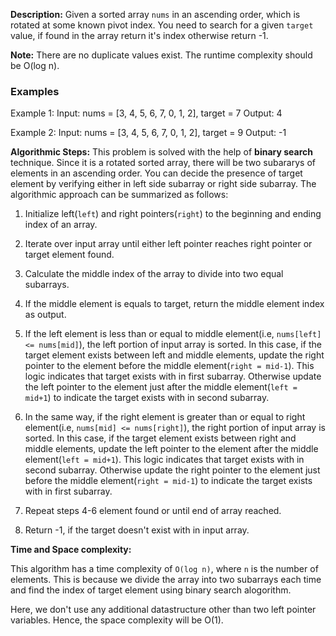 **Description:**
Given a sorted array `nums` in an ascending order, which is rotated at some known pivot index. You need to search for a given `target` value, if found in the array return it's index otherwise return -1.

**Note:** There are no duplicate values exist. The runtime complexity should be O(log n).

### Examples

Example 1:
Input: nums = [3, 4, 5, 6, 7, 0, 1, 2], target = 7
Output: 4

Example 2:
Input: nums = [3, 4, 5, 6, 7, 0, 1, 2], target = 9
Output: -1

**Algorithmic Steps:**
This problem is solved with the help of **binary search** technique. Since it is a rotated sorted array, there will be two subararys of elements in an ascending order. You can decide the presence of target element by verifying either in left side subarray or right side subarray. The algorithmic approach can be summarized as follows:

1. Initialize left(`left`) and right pointers(`right`) to the beginning and ending index of an array.

2. Iterate over input array until either left pointer reaches right pointer or target element found.

3. Calculate the middle index of the array to divide into two equal subarrays.

4. If the middle element is equals to target, return the middle element index as output.

5. If the left element is less than or equal to middle element(i.e, `nums[left] <= nums[mid]`), the left portion of input array is sorted. In this case, if the target element exists between left and middle elements, update the right pointer to the element before the middle element(`right = mid-1`). This logic indicates that target exists with in first subarray. Otherwise update the left pointer to the element just after the middle element(`left = mid+1`) to indicate the target exists with in second subarray.

6. In the same way, if the right element is greater than or equal to right element(i.e, `nums[mid] <= nums[right]`), the right portion of input array is sorted. In this case, if the target element exists between right and middle elements, update the left pointer to the element after the middle element(`left = mid+1`). This logic indicates that target exists with in second subarray. Otherwise update the right pointer to the element just before the middle element(`right = mid-1`) to indicate the target exists with in first subarray.

7. Repeat steps 4-6 element found or until end of array reached.

8. Return -1, if the target doesn't exist with in input array.


**Time and Space complexity:**

This algorithm has a time complexity of `O(log n)`, where `n` is the number of elements. This is because we divide the array into two subarrays each time and find the index of target element using binary search alogorithm. 

Here, we don't use any additional datastructure other than two left pointer variables. Hence, the space complexity will be O(1).